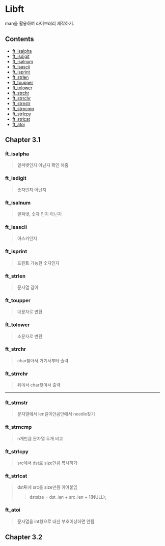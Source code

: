 # Libft

man을 활용하여 라이브러리 제작하기.

## Contents
* [ft_isalpha](#ftisalpha)
* [ft_isdigit](#ftisdigit)
* [ft_isalnum](#ftisalnum)
* [ft_isascii](#ftisascii)
* [ft_isprint](#ftisprint)
* [ft_strlen](#ftstrlen)
* [ft_toupper](#fttoupper)
* [ft_tolower](#fttolower)
* [ft_strchr](#ftstrchr)
* [ft_strrchr](#ftstrrchr)
* [ft_strnstr](#ftstrnstr)
* [ft_strncmp](#ftstrncmp)
* [ft_strlcpy](#ftstrlcpy)
* [ft_strlcat](#ftstrlcat)
* [ft_atoi](#ftatoi)

## Chapter 3.1

### ft_isalpha
> 알파벳인지 아닌지 확인 해줌  

### ft_isdigit
> 숫자인지 아닌지

### ft_isalnum
> 알파벳, 숫자 인지 아닌지

### ft_isascii
> 아스키인지

### ft_isprint
> 프린트 가능한 숫자인지

### ft_strlen
> 문자열 길이

### ft_toupper
> 대문자로 변환

### ft_tolower
> 소문자로 변환

### ft_strchr
> char찾아서 거기서부터 출력

### ft_strrchr
> 뒤에서 char찾아서 출력

-----------------------------------
### ft_strnstr
> 문자열에서 len길이만큼안에서 needle찾기

### ft_strncmp
> n개만큼 문자열 두개 비교

### ft_strlcpy
> src에서 dst로 size만큼 복사하기

### ft_strlcat
> dst뒤에 src를 size만큼 이어붙임
> > dstsize = dst_len + src_len + 1(NULL);

### ft_atoi
> 문자열을 int형으로 대신 부호이상하면 안됨

## Chapter 3.2
### 
